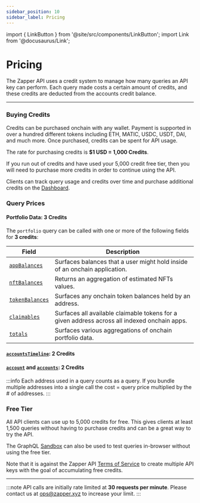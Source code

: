 ```yaml
---
sidebar_position: 10
sidebar_label: Pricing
---
```


import { LinkButton } from '@site/src/components/LinkButton';
import Link from '@docusaurus/Link';

# Pricing

The Zapper API uses a credit system to manage how many queries an API key can perform. Each query made costs a certain amount of credits, and these credits are deducted from the accounts credit balance.

---

### Buying Credits

Credits can be purchased onchain with any wallet. Payment is supported in over a hundred different tokens including ETH, MATIC, USDC, USDT, DAI, and much more. Once purchased, credits can be spent for API usage. 

The rate for purchasing credits is **$1 USD = 1,000 Credits**.


If you run out of credits and have used your 5,000 credit free tier, then you will need to purchase more credits in order to continue using the API.

Clients can track query usage and credits over time and purchase additional credits on the [Dashboard](/dashboard).

### Query Prices

#### Portfolio Data: 3 Credits

The `portfolio` query can be called with one or more of the following fields for **3 credits**:

| Field | Description |
| ----------- | ----------- |
| [`appBalances`](/docs/api-intro/portfolio/app-balances)  | Surfaces balances that a user might hold inside of an onchain application.|
| [`nftBalances`](/docs/api-intro/portfolio/nft-balances)  | Returns an aggregation of estimated NFTs values. |
| [`tokenBalances`](/docs/api-intro/portfolio/token-balances) | Surfaces any onchain token balances held by an address. |
| [`claimables`](/docs/api-intro/portfolio/claimables) | Surfaces all available claimable tokens for a given address across all indexed onchain apps.|
| [`totals`](/docs/api-intro/portfolio/portfolio-totals) | Surfaces various aggregations of onchain portfolio data. |


#### [`accountsTimeline`](/docs/api-intro/human-readable-transactions): 2 Credits

#### [`account`](/docs/api-intro/onchain-identity) and [`accounts`](/docs/api-intro/onchain-identity#accounts): 2 Credits

:::info
Each address used in a query counts as a query. If you bundle multiple addresses into a single call the cost = query price multiplied by the # of addresses.
:::

### Free Tier

All API clients can use up to 5,000 credits for free. This gives clients at least 1,500 queries without having to purchase credits and can be a great way to try the API.

The GraphQL [Sandbox](/docs/api-intro/sandbox) can also be used to test queries in-browser without using the free tier.


Note that it is against the Zapper API [Terms of Service](https://zapper.xyz/docs/api-terms-of-use.pdf) to create multiple API keys with the goal of accumulating free credits.


<LinkButton href="/dashboard" type="primary" buttonCopy="Get Started" />

---

:::note
API calls are initially rate limited at **30 requests per minute**. Please contact us at ops@zapper.xyz to increase your limit.
:::